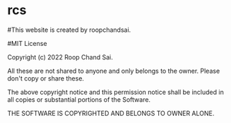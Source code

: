# rcs
#This website is created by roopchandsai.

#MIT License

Copyright (c) 2022 Roop Chand Sai.



All these are not shared to anyone and only belongs to the owner.
Please don't copy or share these.




The above copyright notice and this permission notice shall be included in all
copies or substantial portions of the Software.

THE SOFTWARE IS COPYRIGHTED AND BELONGS TO OWNER ALONE.







